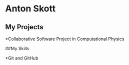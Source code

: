 # Anton Skott

## My Projects

*Collaborative Software Project in Computational Physics

##My Skills

*Git and GitHub



